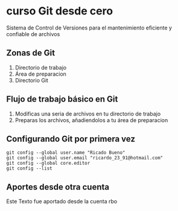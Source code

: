 # curso Git desde cero

Sistema de Control de Versiones para el mantenimiento eficiente y confiable de archivos

## Zonas de Git
1. Directorio de trabajo
2. Área de preparacion
3. Directorio Git

## Flujo de trabajo básico en Git
1. Modificas una seria de archivos en tu directorio de trabajo
2. Preparas los archivos, añadiendolos a tu área de preparacion


## Configurando Git por primera vez
```
git config --global user.name "Ricado Bueno"
git config --global user.email "ricardo_23_91@hotmail.com"
git config --global core.editor
git config --list
```
## Aportes desde otra cuenta
Este Texto fue aportado desde la cuenta rbo
